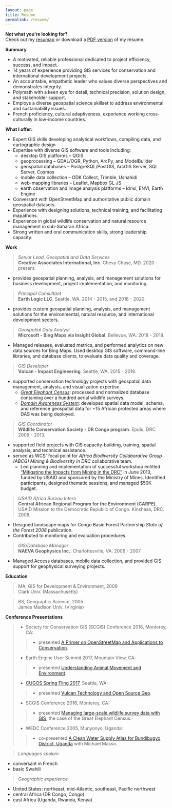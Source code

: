 ```yaml
---
layout: page
title: Resume
permalink: /resume/
---
```


**Not what you're looking for?** <br/>
Check out my [resumap](/maps/resumap.html)
or download a [PDF version](/assets/JMasselink_Resume_2020.pdf) of my resume.

**Summary**

- A motivated, reliable professional dedicated to project efficiency, success, and impact.
- 14 years of experience providing GIS services for conservation and international development projects.
- An accountable, empathetic leader who values diverse perspectives and demonstrates integrity.
- Polymath with a keen eye for detail, technical precision, solution design, and stakeholder support.
- Employs a diverse geospatial science skillset to address environmental and sustainability issues.
- French proficiency, cultural adaptiveness, experience working cross-culturally in low-income countries.

**What I offer:**

- Expert GIS skills developing analytical workflows, compiling data, and cartographic design
- Expertise with diverse GIS software and tools including:
  - desktop GIS platforms – QGIS
  - geoprocessing – GDAL/OGR, Python, ArcPy, and ModelBuilder
  - geospatial databases – PostgreSQL/PostGIS, ArcGIS Server, SQL Server, Cosmos
  - mobile data collection – ODK Collect, Trimble, Ushahidi
  - web-mapping libraries – Leaflet, Mapbox GL JS
  - earth observation and image analysis platforms – Idrisi, ENVI, Earth Engine
- Conversant with OpenStreetMap and authoritative public domain geospatial datasets.
- Experience with designing solutions, technical training, and facilitating mapathons.
- Experience in global wildlife conservation and natural resource management in sub-Saharan Africa.
- Strong written and oral communication skills, strong leadership capacity.

**Work**
>*Senior Lead, Geospatial and Data Services*<br>
**Creative Associates International, Inc**. Chevy Chase, MD. 2020 - present. <br>

- provides geospatial planning, analysis, and management solutions for business development, project implementation, and monitoring.

>*Principal Consultant*<br>
**Earth Logic LLC**. Seattle, WA. 2014 - 2015, and 2018 - 2020. <br>

- provides custom geospatial planning, analysis, and management solutions for the environmental, natural resource, and international development sectors.

>*Geospatial Data Analyst* <br>
**Microsoft - Bing Maps via Insight Global**. Bellevue, WA. 2018 - 2019. <br>

-  Managed releases, evaluated metrics, and performed analytics on new data sources for Bing Maps. Used desktop GIS software, command-line libraries, and database clients, to evaluate data quality and coverage.

>*GIS Developer* <br>
**Vulcan - Impact Engineering**. Seattle, WA. 2015 - 2018. <br>

- supported conservation technology projects with geospatial data management, analysis, and visualization expertise.
  - [*Great Elephant Census*](http://www.greatelephantcensus.com): processed and normalized database containing over a hundred aerial wildlife surveys.
  - [*Domain Awareness System*](https://www.vulcan.com/news/articles/2017/domain-awareness-system): developed spatial data model, schema, and reference geospatial data for ~15 African protected areas where DAS was being deployed.

>*GIS Coordinator*<br>
**Wildlife Conservation Society - DR Congo program**. Epulu, DRC. 2009 - 2013.<br>

- supported field projects with GIS capacity-building, training, spatial analysis, and technical assistance.
- served as WCS' focal point for *Africa Biodiversity Collaborative Group (ABCG) Mining & Biodiversity in DRC* collaborative team.
  - Led planning and implementation of successful workshop entitled [“Mitigating the Impacts from Mining in the DRC”](http://pfbc-cbfp.org/news_en/items/ABCG-ENEN.html) in June 2013, funded by USAID and sponsored by the Ministry of Mines. Identified participants, designed thematic sessions, and managed $50K budget.

>*USAID Africa Bureau Intern*<br>
**Central African Regional Program for the Environment (CARPE)**, USAID Mission to the Democratic Republic of Congo. Kinshasa, DRC. 2008.

- Designed landscape maps for Congo Basin Forest Partnership *State of the Forest 2008* publication.
- Contributed to monitoring and evaluation procedures.

>*GIS/Database Manager*<br>
**NAEVA Geophysics Inc.**. Charlottesville, VA. 2006 - 2007

- Managed Access databases, mobile data collection, and provided GIS support for geophysical surveying projects.

**Education**
>MA, GIS for Development & Environment, 2009<br>
Clark Univ. (Massachusetts)

>BS, Geographic Science, 2005<br> James Madison Univ. (Virginia)<br>

**Conference Presentations**
>
>- Society for Conservation GIS (SCGIS) Conference 2018, Monterey, CA:
>>
>>- presented [A Primer on OpenStreetMap and Applications to Conservation](https://docs.google.com/presentation/d/1zVOn-MY0yLkzi1AFVDWnqPjft8Fsf8NJmRQKGiEDTBs/edit?usp=sharing).
>>
>- Earth Engine User Summit 2017, Mountain View, CA:
>>
>>- presented [Understanding Animal Movement and Environment](https://docs.google.com/presentation/d/14UHLrFn7n6dfb2h123iTMtvfQv5uh2Y0bfFZWEM5s-s/edit?usp=sharing).
>>
>- [CUGOS Spring Fling 2017](http://cugos.org/2017-spring-fling/), Seattle, WA:
>>
>>- presented [Vulcan Technology and Open Source Geo](https://docs.google.com/presentation/d/1HMY_MwSUD6JIrUWDZkEBIrvUXz7oM6YSfhexk7ZhnZA/edit?usp=sharing).
>>
>- SCGIS Conference 2016, Monterey, CA:
>>
>>- presented [Managing large-scale wildlife survey data with GIS](http://www.conservationgis.org/scgis/2016/Scgis2016PROC.html#joel), the case of the Great Elephant Census.
>>
>- WEDC Conference 2005, Munyonyo, Uganda:
>>
>>- co-presented [A Clean Water Supply Atlas for Bundibugyo District, Uganda](http://wedc.lboro.ac.uk/resources/conference/31/Masso.pdf) with Michael Masso.

<!-- **Skills**
>*desktop GIS / data visualization software*
- ArcGIS
- QGIS
- Tableau

>*conservation-focused applications*
- SMART (Spatial Monitoring and Reporting Tool) Conservation software

>*Web-mapping*
- Mapbox Studio
- MapboxJS / Mapbox GL JS
- LeafletJS

>*Spatial databases*
- PostGIS (PostgreSQL)
- SQL Server
- GeoPackages / Spatialite (SQLite)
- ArcGIS Enterprise & File Geodatabases

>*Programming / Scripting*
- command line utilities (bash, cmd)
- Python (ArcPy, pandas)
- GDAL / OGR
- Git / GitHub / version control

>*Open data platforms*
- OpenStreetMap editors (JOSM, iD)
  - coordinated >20 corporate MissingMaps mapathons
  - helped to launch [OSM.earth](https://osm.earth), see [Medium article](https://blog.mapbox.com/a-mapathon-for-the-environment-with-osm-earth-8f0f2fd187d3)
- Google Earth Engine JavaScript & Python APIs
  - [MaptimeSEA tutorial from July 2017](http://maptimesea.github.io/2017/07/12/earthengine.html)
- Ushahidi:
  - deployment support to Congolese pro-democracy activist network
- OpenDataKit (ODK) Collect -->
<!--
>*Web development*
- GitHub pages
- JavaScript / Markdown
- WordPress
- HTML / CSS -->

>*Languages spoken*

- conversant in French
- basic Swahili

>*Geographic experience*

- United States: northeast, mid-Atlantic, southeast, Pacific northwest
- central Africa (DR Congo, Congo)
- east Africa (Uganda, Rwanda, Kenya)
